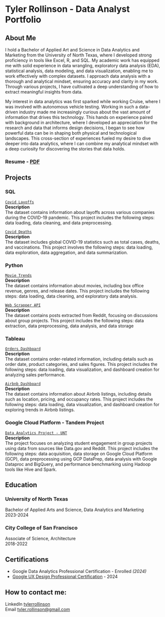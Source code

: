 # Tyler Rollinson - Data Analyst Portfolio

## About Me
I hold a Bachelor of Applied Art and Science in Data Analytics and Marketing from the University of North Texas, where I developed strong proficiency in tools like Excel, R, and SQL. My academic work has equipped me with solid experience in data wrangling, exploratory data analysis (EDA), statistical analysis, data modeling, and data visualization, enabling me to work effectively with complex datasets. I approach data analysis with a thorough and analytical mindset, ensuring accuracy and clarity in my work. Through various projects, I have cultivated a deep understanding of how to extract meaningful insights from data.

My interest in data analytics was first sparked while working Cruise, where I was involved with autonomous vehicle testing. Working in such a data-driven industry made me increasingly curious about the vast amount of information that drives this technology. This hands on experience paired with background in architecture, where I developed an appreciation for the research and data that informs design decisions, I began to see how powerful data can be in shaping both physical and technological landscapes. This cross-section of experiences fueled my desire to dive deeper into data analytics, where I can combine my analytical mindset with a deep curiosity for discovering the stories that data holds.

### Resume - [PDF](https://github.com/Mojave760/Portfolio-Projects/blob/eabb4fa58b835bcf864e1a769c473d7368dcacd0/Tyler%20Rollinson%20Resume.pdf)



## Projects 
### SQL
[`Covid Layoffs`](https://github.com/Mojave760/Portfolio-Projects/blob/6b5ca5c70a05587fe138d93805ed4a14480fad67/covid_layoffs_data_cleaning.sql)
<br>**Description**
<br>The dataset contains information about layoffs across various companies during the COVID-19 pandemic. This project includes the following steps: data loading, data cleaning, and data preprocessing. 

[`Covid Deaths`](https://github.com/Mojave760/Portfolio-Projects/blob/6b5ca5c70a05587fe138d93805ed4a14480fad67/CovidEDA.sql)
<br>**Description**
<br>The dataset includes global COVID-19 statistics such as total cases, deaths, and vaccinations. This project involves the following steps: data loading, data exploration, data aggregation, and data summarization.

### Python
[`Movie Trends`](https://github.com/Mojave760/Portfolio-Projects/blob/6b5ca5c70a05587fe138d93805ed4a14480fad67/BOM%20Movie%20Data%20Analysis.ipynb)
<br>**Description**
<br>The dataset contains information about movies, including box office revenue, genres, and release dates. This project includes the following steps: data loading, data cleaning, and exploratory data analysis.

[`Web Scrapper API`](https://github.com/Mojave760/Portfolio-Projects/blob/6b5ca5c70a05587fe138d93805ed4a14480fad67/Reddit%20API%20and%20AI%20Analysis.ipynb)
<br>**Description**
<br>The dataset contains posts extracted from Reddit, focusing on discussions about group projects. This project includes the following steps: data extraction, data preprocessing, data analysis, and data storage
 
### Tableau
[`Orders Dashboard`](https://public.tableau.com/views/OrdersAnalysis_17254197816250/Dashboard1?:language=en-US&:sid=&:redirect=auth&:display_count=n&:origin=viz_share_link)
<br>**Description**
<br>The dataset contains order-related information, including details such as order date, product categories, and sales figures. This project includes the following steps: data loading, data visualization, and dashboard creation for analyzing sales performance.

[`Airbnb Dashboard`](https://public.tableau.com/views/AirbnbFullProject_17080459009040/Dashboard1?:language=en-US&:sid=&:redirect=auth&:display_count=n&:origin=viz_share_link)
<br>**Description**
<br>The dataset contains information about Airbnb listings, including details such as location, pricing, and occupancy rates. This project includes the following steps: data loading, data visualization, and dashboard creation for exploring trends in Airbnb listings.

### Google Cloud Platform - Tandem Project
[`Data Analytics Project - UNT`](https://github.com/Mojave760/Portfolio-Projects/blob/6b5ca5c70a05587fe138d93805ed4a14480fad67/Group%209%20GCP%20Analysis%20Project.pdf)
<br>**Description**
<br>The project focuses on analyzing student engagement in group projects using data from sources like Data.gov and Reddit. This project includes the following steps: data acquisition, data storage on Google Cloud Platform (GCP), data preprocessing using GCP DataPrep, data analysis with Google Dataproc and BigQuery, and performance benchmarking using Hadoop tools like Hive and Spark.



## Education
### University of North Texas
Bachelor of Applied Arts and Science, Data Analytics and Marketing
<br>2023-2024

### City College of San Francisco
Associate of Science, Architecture
<br>2018-2022

## Certifications
- Google Data Analytics Professional Certification - Enrolled *(2024)*
- [Google UX Design Professional Certification](https://coursera.org/share/73e9bb7783abb66b69fa6e65ed5a8f4e) - 2024



## How to contact me:
LinkedIn 
[tylerrollinson](https://www.linkedin.com/in/tyler-rollinson-a6577036/)
<br>
Email 
tyler.rollinson@gmail.com
